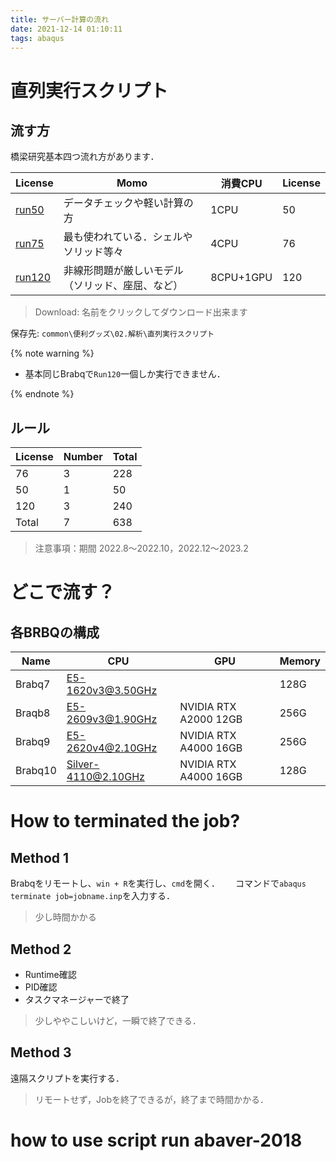 ```yaml
---
title: サーバー計算の流れ
date: 2021-12-14 01:10:11
tags: abaqus
---
```


# 直列実行スクリプト

## 流す方
橋梁研究基本四つ流れ方があります．

|License|Momo|消費CPU|License|
|---|---|---|---|
|[run50](/file/aba/Abaqus自動直列実行_V10_run50.vbs)|データチェックや軽い計算の方| 1CPU| 50|
|[run75](/file/aba/Abaqus自動直列実行_V10_run75.vbs)|最も使われている．シェルやソリッド等々 | 4CPU| 76|
|[run120](/file/aba/Abaqus自動直列実行_V10_rungpu.vbs)|非線形問題が厳しいモデル（ソリッド、座屈、など）| 8CPU+1GPU| 120|

> Download: 名前をクリックしてダウンロード出来ます

保存先: `common\便利グッズ\02.解析\直列実行スクリプト`  

{% note warning %}

- 基本同じBrabqで`Run120`一個しか実行できません．

{% endnote %}

## ルール

|License|Number|Total|
|---|---|---|
76| 3| 228|
50| 1| 50|
120| 3| 240|
Total|7|638|
> 注意事項：期間 2022.8～2022.10，2022.12～2023.2

# どこで流す？
## 各BRBQの構成

|Name|CPU|GPU|Memory|
|---|---|---|---|
|Brabq7| E5-1620v3@3.50GHz| |128G|
|Braqb8| E5-2609v3@1.90GHz| NVIDIA RTX A2000 12GB| 256G|
|Brabq9| E5-2620v4@2.10GHz| NVIDIA RTX A4000 16GB| 256G|
|Brabq10| Silver-4110@2.10GHz | NVIDIA RTX A4000 16GB| 128G|

# How to terminated the job?

## Method 1

Brabqをリモートし、`win + R`を実行し、`cmd`を開く．　　
コマンドで`abaqus terminate job=jobname.inp`を入力する．

> 少し時間かかる

## Method 2

- Runtime確認
- PID確認
- タスクマネージャーで終了

> 少しややこしいけど，一瞬で終了できる．

## Method 3

遠隔スクリプトを実行する．

> リモートせず，Jobを終了できるが，終了まで時間かかる．

# how to use script run abaver-2018
